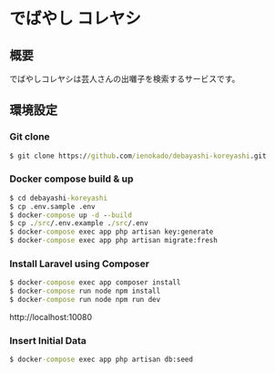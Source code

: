 # でばやし コレヤシ

## 概要
でばやしコレヤシは芸人さんの出囃子を検索するサービスです。

## 環境設定
### Git clone
```cmd
$ git clone https://github.com/ienokado/debayashi-koreyashi.git 
```
### Docker compose build & up
```cmd
$ cd debayashi-koreyashi
$ cp .env.sample .env
$ docker-compose up -d --build
$ cp ./src/.env.example ./src/.env
$ docker-compose exec app php artisan key:generate
$ docker-compose exec app php artisan migrate:fresh
```
### Install Laravel using Composer
```cmd
$ docker-compose exec app composer install
$ docker-compose run node npm install
$ docker-compose run node npm run dev
```

http://localhost:10080

### Insert Initial Data
```cmd
$ docker-compose exec app php artisan db:seed
```
